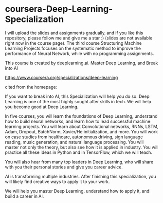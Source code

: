 # coursera-Deep-Learning-Specialization

I will upload the slides and assignments gradually, and if you like this repository, please follow me and give me a star :) (slides are not available right now in the course page). The third course Structuring Machine Learning Projects focuses on the systematic method to improve the performance of Neural Network, while with no programming assignments.

This course is created by deeplearning.ai. Master Deep Learning, and Break into AI

https://www.coursera.org/specializations/deep-learning

cited from the homepage:

If you want to break into AI, this Specialization will help you do so. Deep Learning is one of the most highly sought after skills in tech. We will help you become good at Deep Learning.

In five courses, you will learn the foundations of Deep Learning, understand how to build neural networks, and learn how to lead successful machine learning projects. You will learn about Convolutional networks, RNNs, LSTM, Adam, Dropout, BatchNorm, Xavier/He initialization, and more. You will work on case studies from healthcare, autonomous driving, sign language reading, music generation, and natural language processing. You will master not only the theory, but also see how it is applied in industry. You will practice all these ideas in Python and in TensorFlow, which we will teach.

You will also hear from many top leaders in Deep Learning, who will share with you their personal stories and give you career advice.

AI is transforming multiple industries. After finishing this specialization, you will likely find creative ways to apply it to your work.

We will help you master Deep Learning, understand how to apply it, and build a career in AI.
